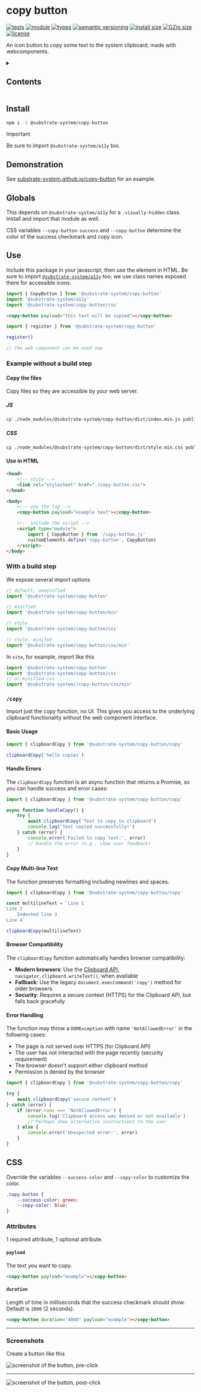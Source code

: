 # copy button
[![tests](https://img.shields.io/github/actions/workflow/status/substrate-system/copy-button/nodejs.yml?style=flat-square)](https://github.com/substrate-system/copy-button/actions/workflows/nodejs.yml)
[![module](https://img.shields.io/badge/module-ESM-blue?style=flat-square)](README.md)
[![types](https://img.shields.io/npm/types/@substrate-system/copy-button?style=flat-square)](./dist/index.d.ts)
[![semantic versioning](https://img.shields.io/badge/semver-2.0.0-blue?logo=semver&style=flat-square)](https://semver.org/)
[![install size](https://flat.badgen.net/packagephobia/install/@substrate-system/copy-button?cache-control=no-cache)](https://packagephobia.com/result?p=@substrate-system/copy-button)
[![GZip size](https://flat.badgen.net/bundlephobia/minzip/@substrate-system/copy-button)](https://bundlephobia.com/package/@substrate-system/copy-button)
[![license](https://img.shields.io/badge/license-Big_Time-blue?style=flat-square)](LICENSE)


An icon button to copy some text to the system clipboard,
made with webcomponents.

<details><summary><h2>Contents</h2></summary>

<!-- toc -->

- [Install](#install)
- [Demonstration](#demonstration)
- [Globals](#globals)
- [Use](#use)
  * [Example without a build step](#example-without-a-build-step)
  * [With a build step](#with-a-build-step)
  * [`/copy`](#copy)
- [CSS](#css-1)
  * [Attributes](#attributes)
  * [Screenshots](#screenshots)

<!-- tocstop -->

</details>


## Install
```sh
npm i -S @substrate-system/copy-button
```

> [!IMPORTANT]  
> Be sure to import `@substrate-system/a11y` too.

## Demonstration

See [substrate-system.github.io/copy-button](https://substrate-system.github.io/copy-button/) for an example.


## Globals
This depends on `@substrate-system/a11y` for a `.visually-hidden` class. Install
and import that module as well.

CSS variables `--copy-button-success` and `--copy-button` determine the color
of the success checkmark and copy icon.

## Use
Include this package in your javascript, then use the element in HTML.
Be sure to import [`@substrate-system/a11y`](https://github.com/substrate-system/a11y) 
too; we use class names exposed there for accessible icons.

```js
import { CopyButton } from '@substrate-system/copy-button'
import '@substrate-system/a11y'
import '@substrate-system/copy-button/css'
```

```html
<copy-button payload="this text will be copied"></copy-button>
```

```js
import { register } from '@substrate-system/copy-button'

register()

// the web component can be used now
```

### Example without a build step

#### Copy the files
Copy files so they are accessible by your web server.

##### JS
```sh
cp ./node_modules/@substrate-system/copy-button/dist/index.min.js public/copy-button.js
```

##### CSS
```sh
cp ./node_modules/@substrate-system/copy-button/dist/style.min.css public/copy-button.css
```

#### Use in HTML
```html
<head>
    <!-- style -->
    <link rel="stylesheet" href="./copy-button.css">
</head>

<body>
    <!-- use the tag -->
    <copy-button payload="example text"></copy-button>

    <!-- include the script -->
    <script type="module">
        import { CopyButton } from '/copy-button.js'
        customElements.define('copy-button', CopyButton)
    </script>
</body>
```

### With a build step
We expose several import options

```js
// default, unminified
import '@substrate-system/copy-button'

// minified
import '@substrate-system/copy-button/min'

// style
import '@substrate-system/copy-button/css'

// style, minifed
import '@substrate-system/copy-button/css/min'
```

In `vite`, for example, import like this

```js
import '@substrate-system/copy-button'
import '@substrate-system/copy-button/css'
// or minified css
import '@substrate-system//copy-button/css/min'
```

### `/copy`

Import just the copy function, no UI. This gives you access to the underlying
clipboard functionality without the web component interface.

#### Basic Usage

```js
import { clipboardCopy } from '@substrate-system/copy-button/copy'

clipboardCopy('hello copies')
```

#### Handle Errors

The `clipboardCopy` function is an async function that returns a Promise,
so you can handle success and error cases:

```js
import { clipboardCopy } from '@substrate-system/copy-button/copy'

async function handleCopy() {
    try {
        await clipboardCopy('Text to copy to clipboard')
        console.log('Text copied successfully!')
    } catch (error) {
        console.error('Failed to copy text:', error)
        // Handle the error (e.g., show user feedback)
    }
}
```

#### Copy Multi-line Text

The function preserves formatting including newlines and spaces.

```js
import { clipboardCopy } from '@substrate-system/copy-button/copy'

const multilineText = `Line 1
Line 2
    Indented line 3
Line 4`

clipboardCopy(multilineText)
```

#### Browser Compatibility

The `clipboardCopy` function automatically handles browser compatibility:

- **Modern browsers**: Use the
  [Clipboard API](https://developer.mozilla.org/en-US/docs/Web/API/Clipboard),
  `navigator.clipboard.writeText()`, when available
- **Fallback**: Use the legacy `document.execCommand('copy')` method for
  older browsers
- **Security**: Requires a secure context (HTTPS) for the Clipboard API,
  but falls back gracefully


#### Error Handling

The function may throw a `DOMException` with name `'NotAllowedError'`
in the following cases:

- The page is not served over HTTPS (for Clipboard API)
- The user has not interacted with the page recently (security requirement)
- The browser doesn't support either clipboard method
- Permission is denied by the browser

```js
import { clipboardCopy } from '@substrate-system/copy-button/copy'

try {
    await clipboardCopy('secure content')
} catch (error) {
    if (error.name === 'NotAllowedError') {
        console.log('Clipboard access was denied or not available')
        // Perhaps show alternative instructions to the user
    } else {
        console.error('Unexpected error:', error)
    }
}
```

## CSS
Override the variables `--success-color` and `--copy-color` to customize
the color.

```css
.copy-button {
    --success-color: green;
    --copy-color: blue;
}
```

### Attributes
1 required attribute, 1 optional attribute.

#### `payload`
The text you want to copy.

```html
<copy-button payload="example"></copy-button>
```

#### `duration`
Length of time in milliseconds that the success checkmark should show.
Default is `2000` (2 seconds).

```html
<copy-button duration="4000" payload="example"></copy-button>
```


--------------------------------------------------------

### Screenshots

Create a button like this

![screenshot of the button, pre-click](image.png)

-------

![screenshot of the button, post-click](image-1.png)
